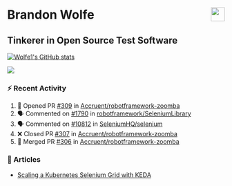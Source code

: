 Brandon Wolfe <a href="https://www.linkedin.com/in/brandon-wolfe1" target="_blank" rel="noreferrer"><img src="https://raw.githubusercontent.com/danielcranney/readme-generator/main/public/icons/socials/linkedin.svg" width="32" height="32" align="right"/></a>
==============================
Tinkerer in Open Source Test Software
-----------------------------

<p align="left"><a href="http://www.github.com/Wolfe1"><img src="https://github-readme-stats.vercel.app/api?username=Wolfe1&show_icons=true&hide=&count_private=true&title_color=0891b2&text_color=ffffff&icon_color=0891b2&bg_color=1c1917&hide_border=true&show_icons=true" alt="Wolfe1's GitHub stats" /></a></p>
<p align="left"><a href="http://www.github.com/Wolfe1"><img src="https://github-readme-streak-stats.herokuapp.com/?user=Wolfe1&stroke=ffffff&background=1c1917&ring=0891b2&fire=0891b2&currStreakNum=ffffff&currStreakLabel=0891b2&sideNums=ffffff&sideLabels=ffffff&dates=ffffff&hide_border=true" /></a></p>

### :zap: Recent Activity
<!--START_SECTION:activity-->
1. 💪 Opened PR [#309](https://github.com/Accruent/robotframework-zoomba/pull/309) in [Accruent/robotframework-zoomba](https://github.com/Accruent/robotframework-zoomba)
2. 🗣 Commented on [#1790](https://github.com/robotframework/SeleniumLibrary/issues/1790) in [robotframework/SeleniumLibrary](https://github.com/robotframework/SeleniumLibrary)
3. 🗣 Commented on [#10812](https://github.com/SeleniumHQ/selenium/issues/10812) in [SeleniumHQ/selenium](https://github.com/SeleniumHQ/selenium)
4. ❌ Closed PR [#307](https://github.com/Accruent/robotframework-zoomba/pull/307) in [Accruent/robotframework-zoomba](https://github.com/Accruent/robotframework-zoomba)
5. 🎉 Merged PR [#306](https://github.com/Accruent/robotframework-zoomba/pull/306) in [Accruent/robotframework-zoomba](https://github.com/Accruent/robotframework-zoomba)
<!--END_SECTION:activity-->

### :newspaper: Articles
- [Scaling a Kubernetes Selenium Grid with KEDA](https://www.linkedin.com/pulse/scaling-kubernetes-selenium-grid-keda-brandon-wolfe)
